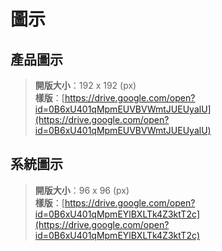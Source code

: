# 圖示

## 產品圖示

> **開版大小**：192 x 192 (px)  
**樣版**：[https://drive.google.com/open?id=0B6xU401qMpmEUVBVWmtJUEUyalU](https://drive.google.com/open?id=0B6xU401qMpmEUVBVWmtJUEUyalU)

## 系統圖示

> **開版大小**：96 x 96 (px)  
**樣版**：[https://drive.google.com/open?id=0B6xU401qMpmEYlBXLTk4Z3ktT2c](https://drive.google.com/open?id=0B6xU401qMpmEYlBXLTk4Z3ktT2c)